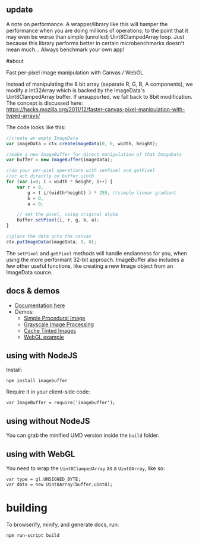 ## update

A note on performance. A wrapper/library like this will hamper the performance when you are doing millions of operations; to the point that it may even be worse than simple (unrolled) Uint8ClampedArray loop. Just because this library performs better in certain microbenchmarks doesn't mean much... Always benchmark your own app!

#about 

Fast per-pixel image manipulation with Canvas / WebGL. 

Instead of manipulating the 8 bit array (separate R, G, B, A components), we modify a Int32Array which is backed by the ImageData's Uint8ClampedArray buffer. If unsupported, we fall back to 8bit modification. The concept is discussed here:  
https://hacks.mozilla.org/2011/12/faster-canvas-pixel-manipulation-with-typed-arrays/

The code looks like this:

```javascript
//create an empty ImageData
var imageData = ctx.createImageData(0, 0, width, height);

//make a new ImageBuffer for direct manipulation of that ImageData
var buffer = new ImageBuffer(imageData);

//do your per-piel operations with setPixel and getPixel
//or act directly on buffer.uint8
for (var i=0; i < width * height; i++) {
	var r = 0,
		g = ( i/(width*height) ) * 255, //simple linear gradient
		b = 0,
		a = 0;

	// set the pixel, using original alpha
	buffer.setPixel(i, r, g, b, a);
}

//place the data onto the canvas
ctx.putImageData(imageData, 0, 0);
```

The `setPixel` and `getPixel` methods will handle endianness for you, when using the more performant 32-bit approach. ImageBuffer also includes a few other useful functions, like creating a new Image object from an ImageData source. 

## docs & demos

- [Documentation here](http://mattdesl.github.io/imagebuffer/docs/classes/ImageBuffer.html)
- Demos:
	- [Simple Procedural Image](http://mattdesl.github.io/imagebuffer/demos/simple.html)
	- [Grayscale Image Processing](http://mattdesl.github.io/imagebuffer/demos/grayscale.html)
	- [Cache Tinted Images](http://mattdesl.github.io/imagebuffer/demos/tint.html)
	- [WebGL example](http://mattdesl.github.io/imagebuffer/demos/webgl.html)

## using with NodeJS

Install:

```
npm install imagebuffer
```

Require it in your client-side code:

```
var ImageBuffer = require('imagebuffer');
```

## using without NodeJS

You can grab the minified UMD version inside the `build` folder.

## using with WebGL

You need to wrap the `Uint8ClampedArray` as a `Uint8Array`, like so:

```
var type = gl.UNSIGNED_BYTE;
var data = new Uint8Array(buffer.uint8);
```

# building

To browserify, minify, and generate docs, run:

```
npm run-script build
```

